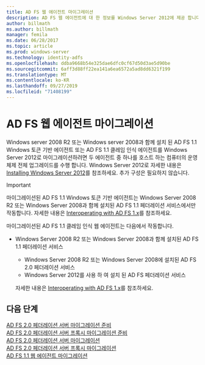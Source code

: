 ```yaml
---
title: AD FS 웹 에이전트 마이그레이션
description: AD FS 웹 에이전트에 대 한 정보를 Windows Server 2012에 제공 합니다.
author: billmath
ms.author: billmath
manager: femila
ms.date: 06/28/2017
ms.topic: article
ms.prod: windows-server
ms.technology: identity-adfs
ms.openlocfilehash: ddba9668b54e325dae6dfc0cf67d50d3ae5d90be
ms.sourcegitcommit: 6aff3d88ff22ea141a6ea6572a5ad8dd6321f199
ms.translationtype: MT
ms.contentlocale: ko-KR
ms.lasthandoff: 09/27/2019
ms.locfileid: "71408199"
---
```

# <a name="migrate-the-ad-fs-web-agent"></a>AD FS 웹 에이전트 마이그레이션

Windows server 2008 R2 또는 Windows server 2008과 함께 설치 된 AD FS 1.1 Windows 토큰 기반 에이전트 또는 AD FS 1.1 클레임 인식 에이전트를 Windows Server 2012로 마이그레이션하려면 두 에이전트 중 하나를 호스트 하는 컴퓨터의 운영 체제 전체 업그레이드를 수행 합니다. Windows Server 2012로 자세한 내용은 [Installing Windows Server 2012](https://technet.microsoft.com/library/jj134246.aspx)를 참조하세요. 추가 구성은 필요하지 않습니다.  
  
> [!IMPORTANT]
>  마이그레이션된 AD FS 1.1 Windows 토큰 기반 에이전트는 Windows Server 2008 R2 또는 Windows Server 2008과 함께 설치된 AD FS 1.1 페더레이션 서비스에서만 작동합니다. 자세한 내용은 [Interoperating with AD FS 1.x](Interoperating-with-AD-FS-1.x.md)를 참조하세요.  
> 
>  마이그레이션된 AD FS 1.1 클레임 인식 웹 에이전트는 다음에서 작동합니다.  
> 
> - Windows Server 2008 R2 또는 Windows Server 2008과 함께 설치된 AD FS 1.1 페더레이션 서비스  
>   -   Windows Server 2008 R2 또는 Windows Server 2008에 설치된 AD FS 2.0 페더레이션 서비스  
>   -   Windows Server 2012를 사용 하 여 설치 된 AD FS 페더레이션 서비스  
> 
>   자세한 내용은 [Interoperating with AD FS 1.x](Interoperating-with-AD-FS-1.x.md)를 참조하세요.  
  
  
## <a name="next-steps"></a>다음 단계
 [AD FS 2.0 페더레이션 서버 마이그레이션 준비](prepare-to-migrate-ad-fs-fed-server.md)   
 [AD FS 2.0 페더레이션 서버 프록시  마이그레이션 준비](prepare-to-migrate-ad-fs-fed-proxy.md)  
 [AD FS 2.0 페더레이션 서버 마이그레이션](migrate-the-ad-fs-fed-server.md)   
 [AD FS 2.0 페더레이션 서버 프록시  마이그레이션](migrate-the-ad-fs-2-fed-server-proxy.md)  
 [AD FS 1.1 웹 에이전트 마이그레이션](migrate-the-ad-fs-web-agent.md)
